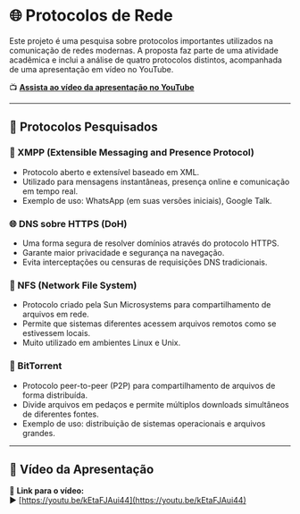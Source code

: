 # 🌐 Protocolos de Rede

Este projeto é uma pesquisa sobre protocolos importantes utilizados na comunicação de redes modernas. A proposta faz parte de uma atividade acadêmica e inclui a análise de quatro protocolos distintos, acompanhada de uma apresentação em vídeo no YouTube.

📺 **[Assista ao vídeo da apresentação no YouTube](https://youtu.be/kEtaFJAui44)**

---

## 🧪 Protocolos Pesquisados

### 📩 XMPP (Extensible Messaging and Presence Protocol)
- Protocolo aberto e extensível baseado em XML.
- Utilizado para mensagens instantâneas, presença online e comunicação em tempo real.
- Exemplo de uso: WhatsApp (em suas versões iniciais), Google Talk.

### 🌐 DNS sobre HTTPS (DoH)
- Uma forma segura de resolver domínios através do protocolo HTTPS.
- Garante maior privacidade e segurança na navegação.
- Evita interceptações ou censuras de requisições DNS tradicionais.

### 📁 NFS (Network File System)
- Protocolo criado pela Sun Microsystems para compartilhamento de arquivos em rede.
- Permite que sistemas diferentes acessem arquivos remotos como se estivessem locais.
- Muito utilizado em ambientes Linux e Unix.

### 🔁 BitTorrent
- Protocolo peer-to-peer (P2P) para compartilhamento de arquivos de forma distribuída.
- Divide arquivos em pedaços e permite múltiplos downloads simultâneos de diferentes fontes.
- Exemplo de uso: distribuição de sistemas operacionais e arquivos grandes.

---

## 🎥 Vídeo da Apresentação

📎 **Link para o vídeo:**  
▶️ [https://youtu.be/kEtaFJAui44](https://youtu.be/kEtaFJAui44)
